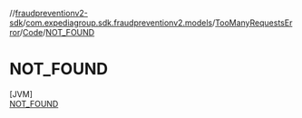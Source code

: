 //[fraudpreventionv2-sdk](../../../../../index.md)/[com.expediagroup.sdk.fraudpreventionv2.models](../../../index.md)/[TooManyRequestsError](../../index.md)/[Code](../index.md)/[NOT_FOUND](index.md)

# NOT_FOUND

[JVM]\
[NOT_FOUND](index.md)

